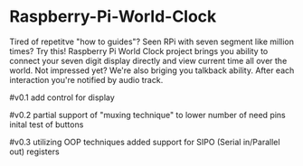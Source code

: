 # Raspberry-Pi-World-Clock
Tired of repetitve "how to guides"? Seen RPi with seven segment like million times? Try this! 
Raspberry Pi World Clock project brings you ability to connect your seven digit display directly and view current time all over the world. Not impressed yet? We're also briging you talkback ability. After each interaction you're notified by audio track.

#v0.1
add control for display

#v0.2
partial support of "muxing technique" to lower number of need pins
inital test of buttons

#v0.3
utilizing OOP techniques
added support for SIPO (Serial in/Parallel out) registers
